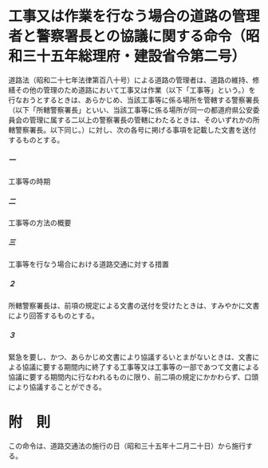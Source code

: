 # 工事又は作業を行なう場合の道路の管理者と警察署長との協議に関する命令（昭和三十五年総理府・建設省令第二号）
道路法（昭和二十七年法律第百八十号）による道路の管理者は、道路の維持、修繕その他の管理のため道路において工事又は作業（以下「工事等」という。）を行なおうとするときは、あらかじめ、当該工事等に係る場所を管轄する警察署長（以下「所轄警察署長」といい、当該工事等に係る場所が同一の都道府県公安委員会の管理に属する二以上の警察署長の管轄にわたるときは、そのいずれかの所轄警察署長。以下同じ。）に対し、次の各号に掲げる事項を記載した文書を送付するものとする。
##### 一
工事等の時期
##### 二
工事等の方法の概要
##### 三
工事等を行なう場合における道路交通に対する措置
##### ２
所轄警察署長は、前項の規定による文書の送付を受けたときは、すみやかに文書により回答するものとする。
##### ３
緊急を要し、かつ、あらかじめ文書により協議するいとまがないときは、文書による協議に要する期間内に終了する工事等又は工事等の一部であつて文書による協議に要する期間内に行なわれるものに限り、前二項の規定にかかわらず、口頭により協議することができる。
# 附　則
この命令は、道路交通法の施行の日（昭和三十五年十二月二十日）から施行する。
